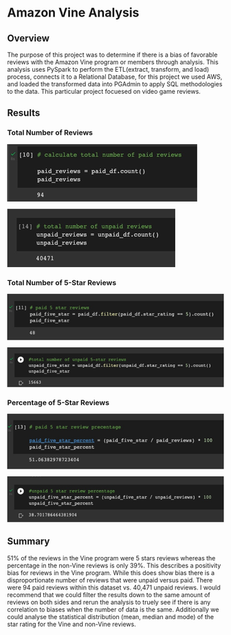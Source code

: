 # Amazon Vine Analysis

## Overview 
The purpose of this project was to determine if there is a bias of favorable reviews with the Amazon Vine program or members through analysis. This analysis uses PySpark to perform the ETL(extract, transform, and load) process, connects it to a Relational Database, for this project we used AWS, and loaded the transformed data into PGAdmin to apply SQL methodologies to the data. This particular project focuesed on video game reviews.

## Results

### Total Number of Reviews

![total paid](https://github.com/tsmtruong/amazon_vine_analysis/blob/main/Resources/total_paid_reviews.jpg)


![total unpaid](https://github.com/tsmtruong/amazon_vine_analysis/blob/main/Resources/total_unpaid.jpg)



### Total Number of 5-Star Reviews

![5-star paid](https://github.com/tsmtruong/amazon_vine_analysis/blob/main/Resources/paid_5_star.jpg)


![5-star unpaid](https://github.com/tsmtruong/amazon_vine_analysis/blob/main/Resources/Screen%20Shot%202022-09-14%20at%207.03.53%20PM.jpg)



### Percentage of 5-Star Reviews


![paid percent](https://github.com/tsmtruong/amazon_vine_analysis/blob/main/Resources/paid_5-star_percent.jpg)


![unpaid percent](https://github.com/tsmtruong/amazon_vine_analysis/blob/main/Resources/unpaid_5-star_percent.jpg)


## Summary

51% of the reviews in the Vine program were 5 stars reviews whereas the percentage in the non-Vine reviews is only 39%. This describes a positivity bias for reviews in the Vine program. While this does show bias there is a disproportionate number of reviews that were unpaid versus paid. There were 94 paid reviews within this dataset vs. 40,471 unpaid reviews. I would recommend that we could filter the results down to the same amount of reviews on both sides and rerun the analysis to truely see if there is any correlation to biases when the number of data is the same. Additionally we could analyse the statistical distribution (mean, median and mode) of the star rating for the Vine and non-Vine reviews.
